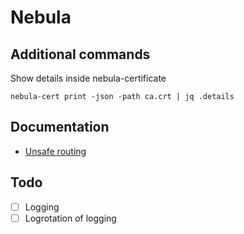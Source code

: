 # Nebula

## Additional commands

Show details inside nebula-certificate
```shell
nebula-cert print -json -path ca.crt | jq .details
```

## Documentation

- [Unsafe routing](https://nebula.defined.net/docs/guides/unsafe_routes/)

## Todo

- [ ] Logging
- [ ] Logrotation of logging

